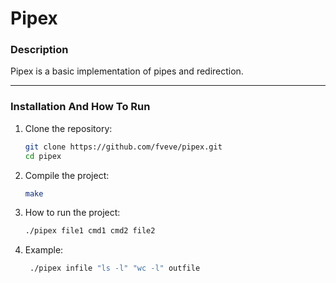 # **Pipex**

### **Description**  
Pipex is a basic implementation of pipes and redirection.

---

### **Installation And How To Run**  

1. Clone the repository:
   ```bash
   git clone https://github.com/fveve/pipex.git
   cd pipex

2. Compile the project:
   ```bash
   make

3. How to run the project:
   ```bash
   ./pipex file1 cmd1 cmd2 file2
4. Example:
   ```bash
    ./pipex infile "ls -l" "wc -l" outfile
